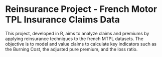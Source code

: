# Reinsurance Project - French Motor TPL Insurance Claims Data
 This project, developed in R, aims to analyze claims and premiums by applying reinsurance techniques to the french MTPL datasets. The objective is to model and value claims to calculate key indicators such as the Burning Cost, the adjusted pure premium, and the loss ratio.
